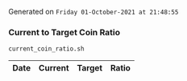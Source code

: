 Generated on `Friday 01-October-2021 at 21:48:55`

### Current to Target Coin Ratio
`current_coin_ratio.sh`

Date|Current|Target|Ratio
---|---|---|---
